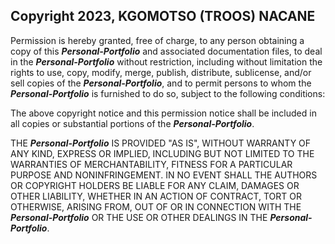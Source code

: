 ## Copyright 2023, KGOMOTSO (TROOS) NACANE

Permission is hereby granted, free of charge, to any person obtaining a copy of this ***Personal-Portfolio*** and associated documentation files, to deal in the ***Personal-Portfolio*** without restriction, including without limitation the rights to use, copy, modify, merge, publish, distribute, sublicense, and/or sell copies of the ***Personal-Portfolio***, and to permit persons to whom the ***Personal-Portfolio*** is furnished to do so, subject to the following conditions:

The above copyright notice and this permission notice shall be included in all copies or substantial portions of the ***Personal-Portfolio***.

THE ***Personal-Portfolio*** IS PROVIDED "AS IS", WITHOUT WARRANTY OF ANY KIND, EXPRESS OR IMPLIED, INCLUDING BUT NOT LIMITED TO THE WARRANTIES OF MERCHANTABILITY, FITNESS FOR A PARTICULAR PURPOSE AND NONINFRINGEMENT. IN NO EVENT SHALL THE AUTHORS OR COPYRIGHT HOLDERS BE LIABLE FOR ANY CLAIM, DAMAGES OR OTHER LIABILITY, WHETHER IN AN ACTION OF CONTRACT, TORT OR OTHERWISE, ARISING FROM, OUT OF OR IN CONNECTION WITH THE ***Personal-Portfolio*** OR THE USE OR OTHER DEALINGS IN THE ***Personal-Portfolio***.
